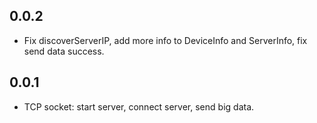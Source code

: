 ## 0.0.2
* Fix discoverServerIP, add more info to DeviceInfo and ServerInfo, fix send data success.
## 0.0.1
* TCP socket: start server, connect server, send big data.
